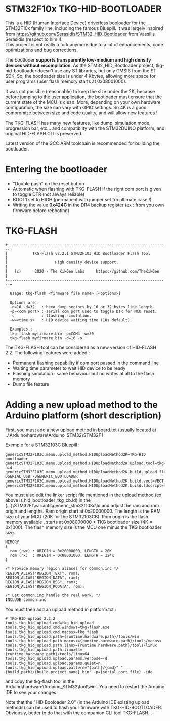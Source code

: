 # STM32F10x TKG-HID-BOOTLOADER

This is a HID (Human Interface Device) driverless booloader for the STM32F10x family line, including the famous Bluepill.  It was largely inspired from https://github.com/Serasidis/STM32_HID_Bootloader from Vassilis Serasidis (respect to him !).  
This project is not really a fork anymore due to a lot of enhancements, code optimizations and bug corrections.

The bootloder **supports transparently low-medium and high density devices without recompilation**. 
As the STM32_HID_Bootloader project, tkg-hid-bootloader doesn't use any ST libraries, but only CMSIS from the ST SDK. So, the bootloader size is under 4 Kbytes, allowing more space for user programs (user flash memory starts at 0x08001000).

It was not possible (reasonable) to keep the size under the 2K, because before jumping to the user application, the bootloader must ensure that the current state of the MCU is clean. More, depending on your own hardware configuration, the size can vary with GPIO settings. So 4K is a good compromize between size and code quality, and will allow new features !

The TKG-FLASH has many new features, like dump, simulation mode, progression bar, etc... and compatibilty with the STM32DUINO platform, and original HID-FLASH CLI is preserved.

Latest version of the GCC ARM toolchain is recommended for building the bootloader.

# Entering the bootloader

* "Double push" on the reset button
* Automatic when flashing with TKG-FLASH if the right com port is given to toggle DTR (not always reliable)
* BOOT1 set to HIGH (permanent with jumper set fro ultimate case !)
* Writing the value **0x424C** in the DR4 backup register (ex : from you own firmware before rebooting) 


# TKG-FLASH
``````
+-----------------------------------------------------------------------+
|           TKG-Flash v2.2.1 STM32F103 HID Bootloader Flash Tool        |
|                     High density device support.                      |
|   (c)      2020 - The KikGen Labs     https://github.com/TheKikGen    |
+-----------------------------------------------------------------------+

  Usage: tkg-flash <firmware file name> [<options>]

  Options are :
  -d=16 -d=32   : hexa dump sectors by 16 or 32 bytes line length.
  -p=<com port> : serial com port used to toggle DTR for MCU reset.
  -s            : flashing simulation.
  -w=<time s>   : HID device waiting time (10s default).

  Examples :
  tkg-flash myfirmare.bin -p=COM4 -w=30
  tkg-flash myfirmare.bin -d=16 -s
``````

The TKG-FLASH tool can be considered as a new version of HID-FLASH 2.2.  The following features were added :
* Permanent flashing capability if com port passed in the command line
* Waiting time parameter to wait HID device to be ready
* Flashing simulation : same behaviour but no writes at all to the flash memory
* Dump file feature

# Adding a new upload method to the Arduino platform (short description)

First, you must add a new upload method in board.txt (usually located at ..\Arduino\hardware\Arduino_STM32\STM32F1

Exemple for a STM32103C Bluepill :
``````
genericSTM32F103C.menu.upload_method.HIDUploadMethod2K=TKG-HID bootloader
genericSTM32F103C.menu.upload_method.HIDUploadMethod2K.upload.tool=tkg-hid
genericSTM32F103C.menu.upload_method.HIDUploadMethod2K.build.upload_flags=-DSERIAL_USB -DGENERIC_BOOTLOADER
genericSTM32F103C.menu.upload_method.HIDUploadMethod2K.build.vect=VECT_TAB_ADDR=0x8001000
genericSTM32F103C.menu.upload_method.HIDUploadMethod2K.build.ldscript=ld/hid_bootloader_tkg_cb.ld
``````
You must also edit the linker script file mentioned in the upload method (ex above is hid_bootloader_tkg_cb.ld) in the (...)\STM32F1\variants\generic_stm32f103c\ld and adjust the ram and rom origin and lengths. Ram origin start at 0x20000000. The length is the RAM size of your MCU (20K for the STM32103CB). Rom origin is the flash memory available , starts at 0x08000000 + TKG bootloader size (4K = 0x1000).  The flash memory size is the MCU one minus the TKG bootloader size. 

``````
MEMORY
{
  ram (rwx) : ORIGIN = 0x20000000, LENGTH = 20K
  rom (rx)  : ORIGIN = 0x08001000, LENGTH = 124K
}

/* Provide memory region aliases for common.inc */
REGION_ALIAS("REGION_TEXT", rom);
REGION_ALIAS("REGION_DATA", ram);
REGION_ALIAS("REGION_BSS", ram);
REGION_ALIAS("REGION_RODATA", rom);

/* Let common.inc handle the real work. */
INCLUDE common.inc
``````
You must then add an upload method in platform.txt :

    # TKG-HID upload 2.2.2
    tools.tkg_hid_upload.cmd=tkg_hid_upload
    tools.tkg_hid_upload.cmd.windows=tkg-flash.exe
    tools.tkg_hid_upload.cmd.macosx=tkg_flash
    tools.tkg_hid_upload.path={runtime.hardware.path}/tools/win
    tools.tkg_hid_upload.path.macosx={runtime.hardware.path}/tools/macosx
    tools.tkg_hid_upload.path.linux={runtime.hardware.path}/tools/linux
    tools.tkg_hid_upload.path.linux64={runtime.hardware.path}/tools/linux64
    tools.tkg_hid_upload.upload.params.verbose=-d
    tools.tkg_hid_upload.upload.params.quiet=n
    tools.tkg_hid_upload.upload.pattern="{path}/{cmd}" "{build.path}/{build.project_name}.bin" -p={serial.port.file} -ide

and copy the tkg-flash tool in the Arduino\hardware\Arduino_STM32\tool\win .
You need to restart the Arduino IDE to see your changes.

Note that the "HID Booloader 2.0" (in the Arduino IDE existing upload methods) can be used to flash your firmware with TKG-HID-BOOTLOADER. Obviously, better to do that with the companion CLI tool TKG-FLASH...

